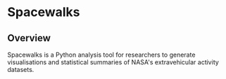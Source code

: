 # Spacewalks

## Overview
Spacewalks is a Python analysis tool for researchers to generate visualisations
and statistical summaries of NASA's extravehicular activity datasets.